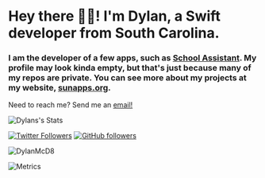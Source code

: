 # Hey there 👋🏻!  I'm Dylan, a Swift developer from South Carolina.

### I am the developer of a few apps, such as [School Assistant](sunapps.org/sa). My profile may look kinda empty, but that's just because many of my repos are private. You can see more about my projects at my website, [sunapps.org](https://sunapps.org).

Need to reach me? Send me an [email!](mailto:sunapps@dlmconsulting.org)



![Dylans's Stats](https://github-readme-stats.vercel.app/api?username=DylanMcD8&show_icons=true&count_private=true&theme=dark)

[![Twitter Followers](https://img.shields.io/twitter/follow/DylanMcD8?label=Followers&style=social)](https://twitter.com/DylanMcD8) 
[![GitHub followers](https://img.shields.io/github/followers/DylanMcD8?label=Followers&style=social)](https://github.com/DylanMcD8/)
<p align="left"> <img src="https://komarev.com/ghpvc/?username=DylanMcD8" alt="DylanMcD8" /> </p>

![Metrics](https://metrics.lecoq.io/DylanMcD8?template=classic&languages=1&stars=1&habits=1&languages.limit=8&languages.colors=github&languages.threshold=0%25&habits.from=200&habits.days=20&habits.facts=true&habits.charts=true&stars.limit=4&config.timezone=America%2FNew_York&config.padding=12%25%2C%2026%25)
